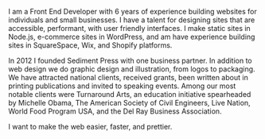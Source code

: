 ﻿I am a Front End Developer with 6 years of experience building websites for individuals and small businesses. I have a talent for designing sites that are accessible, performant, with user friendly interfaces. I make static sites in Node.js, e-commerce sites in WordPress, and am have experience building sites in SquareSpace, Wix, and Shopify platforms.

In 2012 I founded Sediment Press with one business partner. In addition to web design we do graphic design and illustration, from logos to packaging. We have attracted national clients, received grants, been written about in printing publications and invited to speaking events. Among our most notable clients were Turnaround Arts, an education initiative spearheaded by Michelle Obama, The American Society of Civil Engineers, Live Nation, World Food Program USA, and the Del Ray Business Association.

I want to make the web easier, faster, and prettier.
